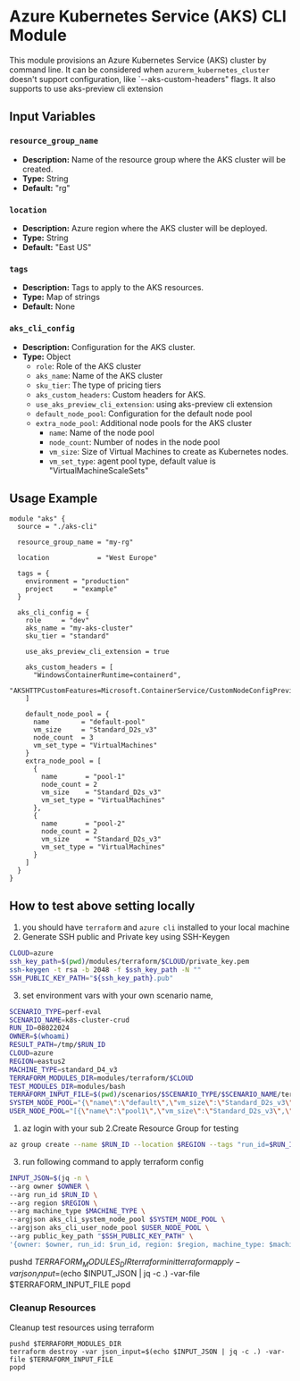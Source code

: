 # Azure Kubernetes Service (AKS) CLI Module

This module provisions an Azure Kubernetes Service (AKS) cluster by command
line. It can be considered when `azurerm_kubernetes_cluster` doesn't support
configuration, like `--aks-custom-headers" flags. It also supports to use aks-preview cli extension

## Input Variables

### `resource_group_name`

- **Description:** Name of the resource group where the AKS cluster will be created.
- **Type:** String
- **Default:** "rg"

### `location`

- **Description:** Azure region where the AKS cluster will be deployed.
- **Type:** String
- **Default:** "East US"

### `tags`

- **Description:** Tags to apply to the AKS resources.
- **Type:** Map of strings
- **Default:** None

### `aks_cli_config`

- **Description:** Configuration for the AKS cluster.
- **Type:** Object
  - `role`: Role of the AKS cluster
  - `aks_name`: Name of the AKS cluster
  - `sku_tier`: The type of pricing tiers
  - `aks_custom_headers`: Custom headers for AKS.
  - `use_aks_preview_cli_extension`: using aks-preview cli extension
  - `default_node_pool`: Configuration for the default node pool
  - `extra_node_pool`: Additional node pools for the AKS cluster
    - `name`: Name of the node pool
    - `node_count`: Number of nodes in the node pool
    - `vm_size`: Size of Virtual Machines to create as Kubernetes nodes.
    - `vm_set_type`: agent pool type, default value is "VirtualMachineScaleSets"

## Usage Example

```hcl
module "aks" {
  source = "./aks-cli"

  resource_group_name = "my-rg"

  location            = "West Europe"

  tags = {
    environment = "production"
    project     = "example"
  }

  aks_cli_config = {
    role     = "dev"
    aks_name = "my-aks-cluster"
    sku_tier = "standard"

    use_aks_preview_cli_extension = true

    aks_custom_headers = [
      "WindowsContainerRuntime=containerd",
      "AKSHTTPCustomFeatures=Microsoft.ContainerService/CustomNodeConfigPreview",
    ]

    default_node_pool = {
      name        = "default-pool"
      vm_size     = "Standard_D2s_v3"
      node_count  = 3
      vm_set_type = "VirtualMachines"
    }
    extra_node_pool = [
      {
        name       = "pool-1"
        node_count = 2
        vm_size    = "Standard_D2s_v3"
        vm_set_type = "VirtualMachines"
      },
      {
        name       = "pool-2"
        node_count = 2
        vm_size    = "Standard_D2s_v3"
        vm_set_type = "VirtualMachines"
      }
    ]
  }
}
```

## How to test above setting locally
1. you should have `terraform` and `azure cli` installed to your local machine
2. Generate SSH public and Private key using SSH-Keygen

```bash
CLOUD=azure
ssh_key_path=$(pwd)/modules/terraform/$CLOUD/private_key.pem
ssh-keygen -t rsa -b 2048 -f $ssh_key_path -N ""
SSH_PUBLIC_KEY_PATH="${ssh_key_path}.pub"
```
3. set environment vars with your own scenario name, 
```bash
SCENARIO_TYPE=perf-eval
SCENARIO_NAME=k8s-cluster-crud
RUN_ID=08022024
OWNER=$(whoami)
RESULT_PATH=/tmp/$RUN_ID
CLOUD=azure
REGION=eastus2
MACHINE_TYPE=standard_D4_v3
TERRAFORM_MODULES_DIR=modules/terraform/$CLOUD
TEST_MODULES_DIR=modules/bash
TERRAFORM_INPUT_FILE=$(pwd)/scenarios/$SCENARIO_TYPE/$SCENARIO_NAME/terraform-inputs/${CLOUD}.tfvars
SYSTEM_NODE_POOL="{\"name\":\"default\",\"vm_size\":\"Standard_D2s_v3\",\"node_count\":1,\"vm_set_type\":\"VirtualMachineScaleSets\"}"
USER_NODE_POOL="[{\"name\":\"pool1\",\"vm_size\":\"Standard_D2s_v3\",\"node_count\":1,\"vm_set_type\":\"VirtualMachineScaleSets\"},{\"name\":\"pool2\",\"vm_size\":\"Standard_D2s_v3\",\"node_count\":1,\"vm_set_type\":\"VirtualMachineScaleSets\"}]"
```
1. az login with your sub
2.Create Resource Group for testing
```bash
az group create --name $RUN_ID --location $REGION --tags "run_id=$RUN_ID" "scenario=${SCENARIO_TYPE}-${SCENARIO_NAME}" "owner=azure_devops" "creation_date=$(date -u +'%Y-%m-%dT%H:%M:%SZ')" "deletion_due_time=$(date -u -d '+2 hour' +'%Y-%m-%dT%H:%M:%SZ')"
```
3. run following command to apply terraform config
```bash
INPUT_JSON=$(jq -n \
--arg owner $OWNER \
--arg run_id $RUN_ID \
--arg region $REGION \
--arg machine_type $MACHINE_TYPE \
--argjson aks_cli_system_node_pool $SYSTEM_NODE_POOL \
--argjson aks_cli_user_node_pool $USER_NODE_POOL \
--arg public_key_path "$SSH_PUBLIC_KEY_PATH" \
'{owner: $owner, run_id: $run_id, region: $region, machine_type: $machine_type, public_key_path: $public_key_path, aks_cli_system_node_pool: $aks_cli_system_node_pool, aks_cli_user_node_pool: $aks_cli_user_node_pool}'| jq 'with_entries(select(.value != null and .value != ""))')
```

pushd $TERRAFORM_MODULES_DIR
terraform init
terraform apply -var json_input=$(echo $INPUT_JSON | jq -c .) -var-file $TERRAFORM_INPUT_FILE
popd
### Cleanup Resources
Cleanup test resources using terraform
```
pushd $TERRAFORM_MODULES_DIR
terraform destroy -var json_input=$(echo $INPUT_JSON | jq -c .) -var-file $TERRAFORM_INPUT_FILE
popd
```